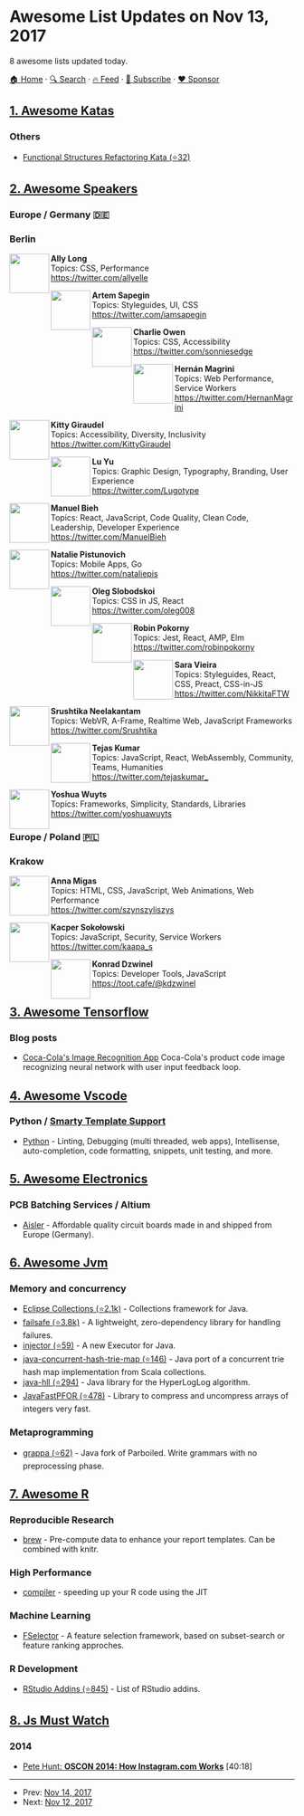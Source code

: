 # Awesome List Updates on Nov 13, 2017

8 awesome lists updated today.

[🏠 Home](/README.md) · [🔍 Search](https://www.trackawesomelist.com/search/) · [🔥 Feed](https://www.trackawesomelist.com/rss.xml) · [📮 Subscribe](https://trackawesomelist.us17.list-manage.com/subscribe?u=d2f0117aa829c83a63ec63c2f&id=36a103854c) · [❤️  Sponsor](https://github.com/sponsors/theowenyoung)



## [1. Awesome Katas](/content/gamontal/awesome-katas/README.md)

### Others

*   [Functional Structures Refactoring Kata (⭐32)](https://github.com/matteobaglini/functional-structures-refactoring-kata)

## [2. Awesome Speakers](/content/karlhorky/awesome-speakers/README.md)

### Europe / Germany 🇩🇪

### Berlin

<img src="https://github.com/karlhorky/awesome-speakers/raw/main/./avatars/allyelle" height="70px" width="70px" align="left" alt="" />

**Ally Long**\
Topics: CSS, Performance\
<https://twitter.com/allyelle>

<img src="https://github.com/karlhorky/awesome-speakers/raw/main/./avatars/iamsapegin" height="70px" width="70px" align="left" alt="" />

**Artem Sapegin**\
Topics: Styleguides, UI, CSS\
<https://twitter.com/iamsapegin>

<img src="https://github.com/karlhorky/awesome-speakers/raw/main/./avatars/sonniesedge" height="70px" width="70px" align="left" alt="" />

**Charlie Owen**\
Topics: CSS, Accessibility\
<https://twitter.com/sonniesedge>

<img src="https://github.com/karlhorky/awesome-speakers/raw/main/./avatars/HernanMagrini" height="70px" width="70px" align="left" alt="" />

**Hernán Magrini**\
Topics: Web Performance, Service Workers\
<https://twitter.com/HernanMagrini>

<img src="https://github.com/karlhorky/awesome-speakers/raw/main/./avatars/KittyGiraudel" height="70px" width="70px" align="left" alt="" />

**Kitty Giraudel**\
Topics: Accessibility, Diversity, Inclusivity\
<https://twitter.com/KittyGiraudel>

<img src="https://github.com/karlhorky/awesome-speakers/raw/main/./avatars/Lugotype" height="70px" width="70px" align="left" alt="" />

**Lu Yu**\
Topics: Graphic Design, Typography, Branding, User Experience\
<https://twitter.com/Lugotype>

<img src="https://github.com/karlhorky/awesome-speakers/raw/main/./avatars/ManuelBieh" height="70px" width="70px" align="left" alt="" />

**Manuel Bieh**\
Topics: React, JavaScript, Code Quality, Clean Code, Leadership, Developer Experience\
<https://twitter.com/ManuelBieh>

<img src="https://github.com/karlhorky/awesome-speakers/raw/main/./avatars/nataliepis" height="70px" width="70px" align="left" alt="" />

**Natalie Pistunovich**\
Topics: Mobile Apps, Go\
<https://twitter.com/nataliepis>

<img src="https://github.com/karlhorky/awesome-speakers/raw/main/./avatars/oleg008" height="70px" width="70px" align="left" alt="" />

**Oleg Slobodskoi**\
Topics: CSS in JS, React\
<https://twitter.com/oleg008>

<img src="https://github.com/karlhorky/awesome-speakers/raw/main/./avatars/robinpokorny" height="70px" width="70px" align="left" alt="" />

**Robin Pokorny**\
Topics: Jest, React, AMP, Elm\
<https://twitter.com/robinpokorny>

<img src="https://github.com/karlhorky/awesome-speakers/raw/main/./avatars/NikkitaFTW" height="70px" width="70px" align="left" alt="" />

**Sara Vieira**\
Topics: Styleguides, React, CSS, Preact, CSS-in-JS\
<https://twitter.com/NikkitaFTW>

<img src="https://github.com/karlhorky/awesome-speakers/raw/main/./avatars/Srushtika" height="70px" width="70px" align="left" alt="" />

**Srushtika Neelakantam**\
Topics: WebVR, A-Frame, Realtime Web, JavaScript Frameworks\
<https://twitter.com/Srushtika>

<img src="https://github.com/karlhorky/awesome-speakers/raw/main/./avatars/tejaskumar_" height="70px" width="70px" align="left" alt="" />

**Tejas Kumar**\
Topics: JavaScript, React, WebAssembly, Community, Teams, Humanities\
<https://twitter.com/tejaskumar_>

<img src="https://github.com/karlhorky/awesome-speakers/raw/main/./avatars/yoshuawuyts" height="70px" width="70px" align="left" alt="" />

**Yoshua Wuyts**\
Topics: Frameworks, Simplicity, Standards, Libraries\
<https://twitter.com/yoshuawuyts>

### Europe / Poland 🇵🇱

### Krakow

<img src="https://github.com/karlhorky/awesome-speakers/raw/main/./avatars/szynszyliszys" height="70px" width="70px" align="left" alt="" />

**Anna Migas**\
Topics: HTML, CSS, JavaScript, Web Animations, Web Performance\
<https://twitter.com/szynszyliszys>

<img src="https://github.com/karlhorky/awesome-speakers/raw/main/./avatars/kaapa_s" height="70px" width="70px" align="left" alt="" />

**Kacper Sokołowski**\
Topics: JavaScript, Security, Service Workers\
<https://twitter.com/kaapa_s>

<img src="https://assets.toot.cafe/accounts/avatars/000/000/504/original/e66815e29f46a5d5.jpg" height="70px" width="70px" align="left" alt="" />

**Konrad Dzwinel**\
Topics: Developer Tools, JavaScript\
<https://toot.cafe/@kdzwinel>

## [3. Awesome Tensorflow](/content/jtoy/awesome-tensorflow/README.md)

### Blog posts

*   [Coca-Cola's Image Recognition App](https://developers.googleblog.com/2017/09/how-machine-learning-with-tensorflow.html) Coca-Cola's product code image recognizing neural network with user input feedback loop.

## [4. Awesome Vscode](/content/viatsko/awesome-vscode/README.md)

### Python / [Smarty Template Support](https://marketplace.visualstudio.com/items?itemName=aswinkumar863.smarty-template-support)

*   [Python](https://marketplace.visualstudio.com/items?itemName=ms-python.python) - Linting, Debugging (multi threaded, web apps), Intellisense, auto-completion, code formatting, snippets, unit testing, and more.

## [5. Awesome Electronics](/content/kitspace/awesome-electronics/README.md)

### PCB Batching Services / Altium

*   [Aisler](https://aisler.net) - Affordable quality circuit boards made in and shipped from Europe (Germany).

## [6. Awesome Jvm](/content/deephacks/awesome-jvm/README.md)

### Memory and concurrency

*   [Eclipse Collections (⭐2.1k)](https://github.com/eclipse/eclipse-collections) - Collections framework for Java.
*   [failsafe (⭐3.8k)](https://github.com/jhalterman/failsafe) - A lightweight, zero-dependency library for handling failures.
*   [injector (⭐59)](https://github.com/belliottsmith/injector) - A new Executor for Java.
*   [java-concurrent-hash-trie-map (⭐146)](https://github.com/romix/java-concurrent-hash-trie-map) - Java port of a concurrent trie hash map implementation from Scala collections.
*   [java-hll (⭐294)](https://github.com/aggregateknowledge/java-hll) - Java library for the HyperLogLog algorithm.
*   [JavaFastPFOR (⭐478)](https://github.com/lemire/JavaFastPFOR) - Library to compress and uncompress arrays of integers very fast.

### Metaprogramming

*   [grappa (⭐62)](https://github.com/fge/grappa) - Java fork of Parboiled. Write grammars with no preprocessing phase.

## [7. Awesome R](/content/qinwf/awesome-R/README.md)

### Reproducible Research

*   [brew](https://cran.r-project.org/web/packages/brew/index.html) - Pre-compute data to enhance your report templates. Can be combined with knitr.

### High Performance

*   [compiler](http://stat.ethz.ch/R-manual/R-devel/library/compiler/html/compile.html) - speeding up your R code using the JIT

### Machine Learning

*   [FSelector](https://cran.r-project.org/web/packages/FSelector/index.html) - A feature selection framework, based on subset-search or feature ranking approches.

### R Development

*   [RStudio Addins (⭐845)](https://github.com/daattali/rstudio-addins) - List of RStudio addins.

## [8. Js Must Watch](/content/bolshchikov/js-must-watch/README.md)

### 2014

*   [Pete Hunt: **OSCON 2014: How Instagram.com Works**](https://www.youtube.com/watch?v=VkTCL6Nqm6Y) \[40:18]

---

- Prev: [Nov 14, 2017](/content/2017/11/14/README.md)
- Next: [Nov 12, 2017](/content/2017/11/12/README.md)